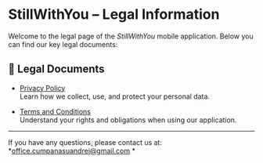 # StillWithYou – Legal Information

Welcome to the legal page of the *StillWithYou* mobile application. Below you can find our key legal documents:

## 📜 Legal Documents

- [Privacy Policy](privacy-policy.md)  
  Learn how we collect, use, and protect your personal data.

- [Terms and Conditions](terms-and-conditions.md)  
  Understand your rights and obligations when using our application.

---

If you have any questions, please contact us at: *office.cumpanasuandrei@gmail.com *
